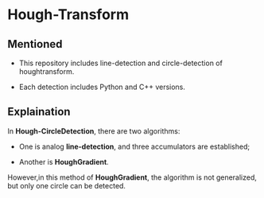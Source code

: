 # Hough-Transform

## Mentioned

* This repository includes line-detection and circle-detection of houghtransform.

* Each detection includes Python and C++ versions.



## Explaination

In **Hough-CircleDetection**, there are two algorithms:

* One is analog **line-detection**, and three accumulators are established;

* Another is **HoughGradient**.

However,in this method of **HoughGradient**, the algorithm is not generalized, but only one circle can be detected.


